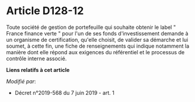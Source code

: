 # Article D128-12

Toute société de gestion de portefeuille qui souhaite obtenir le label " France finance verte " pour l'un de ses fonds
d'investissement demande à un organisme de certification, qu'elle choisit, de valider sa démarche et lui soumet, à cette fin,
une fiche de renseignements qui indique notamment la manière dont elle répond aux exigences du référentiel et le processus de
contrôle interne associé.

**Liens relatifs à cet article**

_Modifié par_:

  - Décret n°2019-568 du 7 juin 2019 - art. 1

